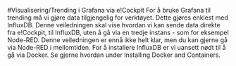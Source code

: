 #Visualisering/Trending i Grafana via e!Cockpit
For å bruke Grafana til trending må vi gjøre data tilgjengelig for verktøyet. Dette gjøres enklest med InfluxDB. Denne veiledningen skal vise hvordan vi kan sende data direkte fra e!Cockpit, til InfluxDB, uten å gå via en tredje instans - som for eksempel Node-RED. Denne veiledningen er ennå ikke helt klar, men du kan gjerne gå via Node-RED i mellomtiden. For å installere InfluxDB er vi uansett nødt til å gå via Docker. Se gjerne hvordan under Installing Docker and Containers.
